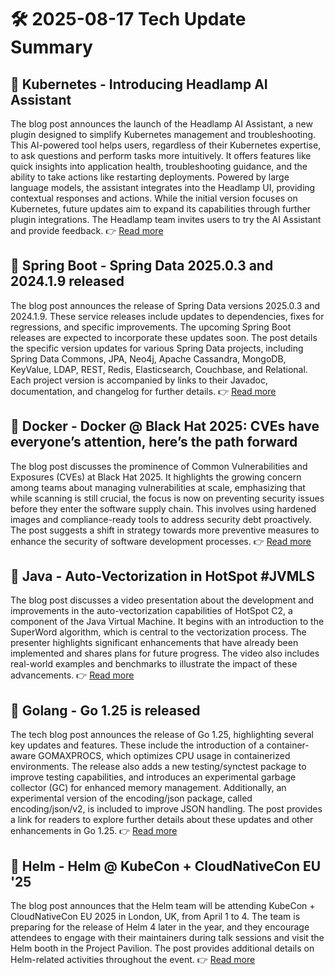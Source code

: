 # 🛠️ 2025-08-17 Tech Update Summary

## 🔹 Kubernetes - Introducing Headlamp AI Assistant
The blog post announces the launch of the Headlamp AI Assistant, a new plugin designed to simplify Kubernetes management and troubleshooting. This AI-powered tool helps users, regardless of their Kubernetes expertise, to ask questions and perform tasks more intuitively. It offers features like quick insights into application health, troubleshooting guidance, and the ability to take actions like restarting deployments. Powered by large language models, the assistant integrates into the Headlamp UI, providing contextual responses and actions. While the initial version focuses on Kubernetes, future updates aim to expand its capabilities through further plugin integrations. The Headlamp team invites users to try the AI Assistant and provide feedback.
👉 [Read more](https://kubernetes.io/blog/2025/08/07/introducing-headlamp-ai-assistant/)

## 🔹 Spring Boot - Spring Data 2025.0.3 and 2024.1.9 released
The blog post announces the release of Spring Data versions 2025.0.3 and 2024.1.9. These service releases include updates to dependencies, fixes for regressions, and specific improvements. The upcoming Spring Boot releases are expected to incorporate these updates soon. The post details the specific version updates for various Spring Data projects, including Spring Data Commons, JPA, Neo4j, Apache Cassandra, MongoDB, KeyValue, LDAP, REST, Redis, Elasticsearch, Couchbase, and Relational. Each project version is accompanied by links to their Javadoc, documentation, and changelog for further details.
👉 [Read more](https://spring.io/blog/2025/08/15/spring-data-2025-0-3-and-2024-1-9-released)

## 🔹 Docker - Docker @ Black Hat 2025: CVEs have everyone’s attention, here’s the path forward
The blog post discusses the prominence of Common Vulnerabilities and Exposures (CVEs) at Black Hat 2025. It highlights the growing concern among teams about managing vulnerabilities at scale, emphasizing that while scanning is still crucial, the focus is now on preventing security issues before they enter the software supply chain. This involves using hardened images and compliance-ready tools to address security debt proactively. The post suggests a shift in strategy towards more preventive measures to enhance the security of software development processes.
👉 [Read more](https://www.docker.com/blog/docker-black-hat-2025-secure-software-supply-chain/)

## 🔹 Java - Auto-Vectorization in HotSpot #JVMLS
The blog post discusses a video presentation about the development and improvements in the auto-vectorization capabilities of HotSpot C2, a component of the Java Virtual Machine. It begins with an introduction to the SuperWord algorithm, which is central to the vectorization process. The presenter highlights significant enhancements that have already been implemented and shares plans for future progress. The video also includes real-world examples and benchmarks to illustrate the impact of these advancements.
👉 [Read more](https://inside.java/2025/08/16/jvmls-hotspot-auto-vectorization/)

## 🔹 Golang - Go 1.25 is released
The tech blog post announces the release of Go 1.25, highlighting several key updates and features. These include the introduction of a container-aware GOMAXPROCS, which optimizes CPU usage in containerized environments. The release also adds a new testing/synctest package to improve testing capabilities, and introduces an experimental garbage collector (GC) for enhanced memory management. Additionally, an experimental version of the encoding/json package, called encoding/json/v2, is included to improve JSON handling. The post provides a link for readers to explore further details about these updates and other enhancements in Go 1.25.
👉 [Read more](https://go.dev/blog/go1.25)

## 🔹 Helm - Helm @ KubeCon + CloudNativeCon EU '25
The blog post announces that the Helm team will be attending KubeCon + CloudNativeCon EU 2025 in London, UK, from April 1 to 4. The team is preparing for the release of Helm 4 later in the year, and they encourage attendees to engage with their maintainers during talk sessions and visit the Helm booth in the Project Pavilion. The post provides additional details on Helm-related activities throughout the event.
👉 [Read more](https://helm.sh/blog/helm-at-kubecon-eu-25/)

